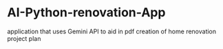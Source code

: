 # AI-Python-renovation-App
application that uses Gemini API to aid in pdf creation of home renovation project plan
